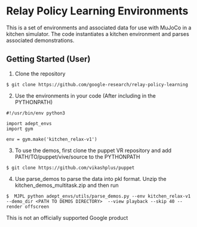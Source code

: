 # Relay Policy Learning Environments

This is a set of environments and associated data for use with MuJoCo in a kitchen simulator.
The code instantiates a kitchen environment and parses associated demonstrations. 

## Getting Started (User)

1. Clone the repository
```
$ git clone https://github.com/google-research/relay-policy-learning
```

2. Use the environments in your code (After including in the PYTHONPATH)
```
#!/usr/bin/env python3

import adept_envs
import gym

env = gym.make('kitchen_relax-v1')
```

3. To use the demos, first clone the puppet VR repository and add PATH/TO/puppet/vive/source to the PYTHONPATH

```
$ git clone https://github.com/vikashplus/puppet
```

4. Use parse_demos to parse the data into pkl format. Unzip the kitchen_demos_multitask.zip and then run
```
$  MJPL python adept_envs/utils/parse_demos.py --env kitchen_relax-v1 --demo_dir <PATH TO DEMOS DIRECTORY>  --view playback --skip 40 --render offscreen                    
```

This is not an officially supported Google product
